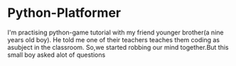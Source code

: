 # Python-Platformer
I'm practising python-game tutorial with my friend younger brother(a nine years old boy).
He told me one of their teachers teaches them coding as asubject in the classroom.
So,we started robbing our mind together.But this small boy asked alot of questions

